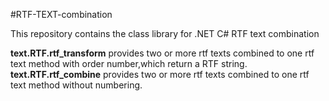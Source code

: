 #RTF-TEXT-combination

This repository contains the class library for .NET C#  RTF text combination 

**text.RTF.rtf_transform**  provides two or more rtf texts combined to one rtf text method with order number,which return a RTF string.
**text.RTF.rtf_combine**   provides two or more rtf texts combined to one rtf text method without numbering.
